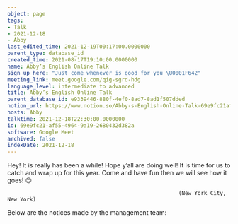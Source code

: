 ```yaml
---
object: page
tags:
- Talk
- 2021-12-18
- Abby
last_edited_time: 2021-12-19T00:17:00.0000000
parent_type: database_id
created_time: 2021-08-17T19:10:00.0000000
name: Abby’s English Online Talk
sign_up_here: "Just come whenever is good for you \U0001F642"
meeting_link: meet.google.com/qig-sgrd-hdg
language_level: intermediate to advanced
title: Abby’s English Online Talk
parent_database_id: e9339446-880f-4ef0-8ad7-8ad1f507dded
notion_url: https://www.notion.so/Abby-s-English-Online-Talk-69e9fc21af5549649a192680432d382a
hosts: Abby
talktime: 2021-12-18T22:30:00.0000000
id: 69e9fc21-af55-4964-9a19-2680432d382a
software: Google Meet
archived: false
indexDate: 2021-12-18
---
```


Hey! It is really has been a while! Hope y’all are doing well! It is time for us to catch and wrap up for this year. Come and have fun then we will see how it goes! 😊



                                                          (New York City, New York)



Below are the notices made by the management team:


